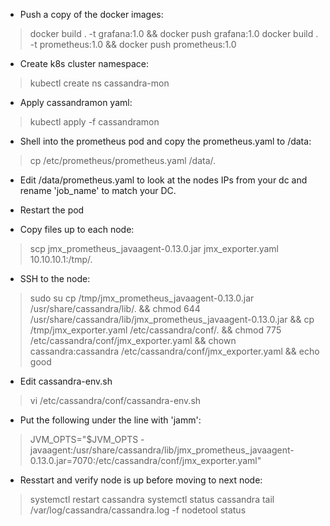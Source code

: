 - Push a copy of the docker images:
>docker build . -t grafana:1.0 && docker push grafana:1.0
docker build . -t prometheus:1.0 && docker push prometheus:1.0


- Create k8s cluster namespace:
>kubectl create ns cassandra-mon


- Apply cassandramon yaml:
>kubectl apply -f cassandramon


- Shell into the prometheus pod and copy the prometheus.yaml to /data:
>cp /etc/prometheus/prometheus.yaml /data/.


- Edit /data/prometheus.yaml to look at the nodes IPs from your dc and rename 'job_name' to match your DC.

- Restart the pod

- Copy files up to each node:
>scp jmx_prometheus_javaagent-0.13.0.jar jmx_exporter.yaml 10.10.10.1:/tmp/.


- SSH to the node:
>sudo su
cp /tmp/jmx_prometheus_javaagent-0.13.0.jar /usr/share/cassandra/lib/. && chmod 644 /usr/share/cassandra/lib/jmx_prometheus_javaagent-0.13.0.jar && cp /tmp/jmx_exporter.yaml /etc/cassandra/conf/. && chmod 775 /etc/cassandra/conf/jmx_exporter.yaml && chown cassandra:cassandra /etc/cassandra/conf/jmx_exporter.yaml && echo good


- Edit cassandra-env.sh
>vi /etc/cassandra/conf/cassandra-env.sh 


- Put the following under the line with 'jamm':
>JVM_OPTS="$JVM_OPTS -javaagent:/usr/share/cassandra/lib/jmx_prometheus_javaagent-0.13.0.jar=7070:/etc/cassandra/conf/jmx_exporter.yaml"


- Resstart and verify node is up before moving to next node:
>systemctl restart cassandra
systemctl status cassandra
tail /var/log/cassandra/cassandra.log -f
nodetool status
